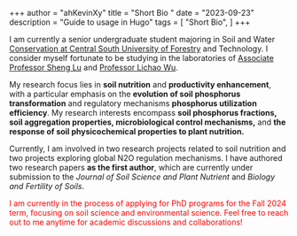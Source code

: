 +++
author = "ahKevinXy"
title = "Short Bio "
date = "2023-09-23"
description = "Guide to  usage in Hugo"
tags = [
    "Short Bio",
]
+++

I am currently a senior undergraduate student majoring in Soil and Water [Conservation at Central South University of Forestry](https://www.csuft.edu.cn) and Technology.  I consider myself fortunate to be studying in the laboratories of [Associate Professor Sheng Lu](https://zhxy.csuft.edu.cn/szdw/zzjs/stbc/202111/t20211102_121435.html) and [Professor Lichao Wu](https://zhxy.csuft.edu.cn/szdw/zzjs/stbc/202111/t20211102_121444.html).

My research focus lies in **soil nutrition** and **productivity enhancement**, with a particular emphasis on the **evolution of soil phosphorus transformation** and regulatory mechanisms **phosphorus utilization efficiency**.  My research interests encompass **soil phosphorus fractions, soil aggregation properties, microbiological control mechanisms,** and **the response of soil physicochemical properties to plant nutrition.**

Currently, I am involved in two research projects related to soil nutrition and two projects exploring global N2O regulation mechanisms.  I have authored two research papers **as the first author**, which are currently under submission to the *Journal of Soil Science and Plant Nutrient* and *Biology and Fertility of Soils*.

<font color=red>I am currently in the process of applying for PhD programs for the Fall 2024 term, focusing on soil science and environmental science.  Feel free to reach out to me anytime for academic discussions and collaborations!</font>
